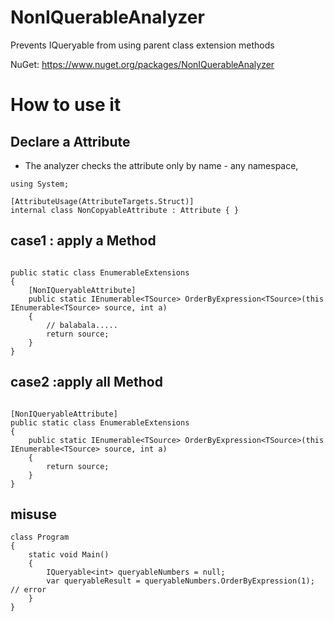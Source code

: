 # NonIQuerableAnalyzer
Prevents IQueryable from using parent class extension methods

NuGet: https://www.nuget.org/packages/NonIQuerableAnalyzer

# How to use it

## Declare a Attribute

- The analyzer checks the attribute only by name - any namespace,

```
using System;

[AttributeUsage(AttributeTargets.Struct)]
internal class NonCopyableAttribute : Attribute { }
```

## case1 : apply a Method

```

public static class EnumerableExtensions
{
    [NonIQueryableAttribute]
    public static IEnumerable<TSource> OrderByExpression<TSource>(this IEnumerable<TSource> source, int a)
    {
        // balabala.....
        return source;
    }
}
```

## case2 :apply all Method

```

[NonIQueryableAttribute]
public static class EnumerableExtensions
{
    public static IEnumerable<TSource> OrderByExpression<TSource>(this IEnumerable<TSource> source, int a)
    {
        return source;
    }
}
```



## misuse

```
class Program
{
    static void Main()
    {
        IQueryable<int> queryableNumbers = null;
        var queryableResult = queryableNumbers.OrderByExpression(1);  // error
    }
}
```

